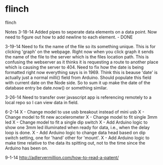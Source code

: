flinch
======

flinch


Notes
3-18-14
Added pipes to seperate data elements on a data point. Now need to figure out how to add newline to each element. - DONE

3-19-14
Need to fix the name of the file so its something unique. This is for clicking 'graph' on the webpage.
Right now when you click graph it sends the name of the file to the server which is the files location path.
This is confusing the webserver as it thinks it is requesting a route to another place which is causing the
server to 404.
Need to fix how the date is being formatted right now everything says is in 1969. Think this is beause 'date'
is actually just a normal milli() field from Arduino. Should populate this field with current date on the Node
side. So to sum it up make the date of the database entry be date.now() or something similar.

3-26-14
Need to transfer over javascript app is referencing remotely to a local repo so I can view data in field.

6-2-14
X - Change model to use usb breakout instead of mini usb
X - Change model to fit new accelerometer
X - Change model to fit single 3mm led
X - Change model to fit a single dip switch
X - Add Arduino logic to show one 3mm led illuminated when ready for data, i.e., when the delay loop is done.
X - Add Arduino logic to change data head based on dip switch setting, one for 'hand' other for 'mount'.
X - Add Arduino logic to make time relative to the data its spitting out, not to the time since the Arduino has been on.

9-1-14
http://adlervermillion.com/how-to-read-a-patent/
